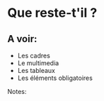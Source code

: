 <!-- .slide: -->

# Que reste-t'il ?

## A voir:

* Les cadres
* Le multimedia
* Les tableaux
* Les éléments obligatoires

Notes:
